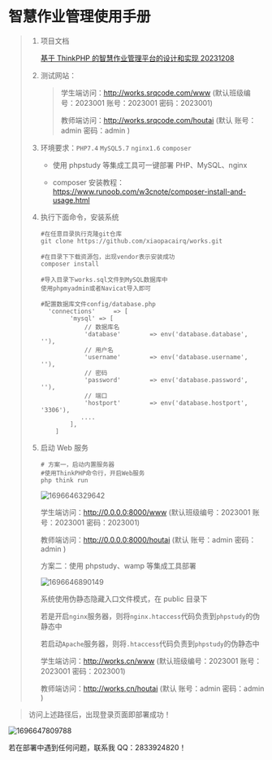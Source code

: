 # 智慧作业管理使用手册

> 1. 项目文档
>
>    [基于 ThinkPHP 的智慧作业管理平台的设计和实现 20231208](/基于ThinkPHP的智慧作业管理平台的设计和实现20231208.pdf)
>
> 2. 测试网站：
>
>    > 学生端访问：http://works.srqcode.com/www (默认班级编号：2023001 账号：2023001 密码：2023001)
>    >
>    > 教师端访问：http://works.srqcode.com/houtai (默认 账号：admin 密码：admin )
>
> 3. 环境要求：`PHP7.4` `MySQL5.7` `nginx1.6` `composer`
>
>    - 使用 phpstudy 等集成工具可一键部署 PHP、MySQL、nginx
>
>    - composer 安装教程：https://www.runoob.com/w3cnote/composer-install-and-usage.html
>
> 4. 执行下面命令，安装系统
>
>    ```
>    #在任意目录执行克隆git仓库
>    git clone https://github.com/xiaopacairq/works.git
>
>    #在目录下下载资源包，出现vendor表示安装成功
>    composer install
>
>    #导入目录下works.sql文件到MySQL数据库中
>    使用phpmyadmin或者Navicat导入即可
>
>    #配置数据库文件config/database.php
>      'connections'     => [
>            'mysql' => [
>                // 数据库名
>                'database'        => env('database.database', ''),
>                // 用户名
>                'username'        => env('database.username', ''),
>                // 密码
>                'password'        => env('database.password', ''),
>                // 端口
>                'hostport'        => env('database.hostport', '3306'),
>          		....
>            ],
>        ]
>
>    ```
>
> 5. 启动 Web 服务
>
>    ```
>    # 方案一，启动内置服务器
>    #使用ThinkPHP命令行，开启Web服务
>    php think run
>    ```
>
>    ![1696646329642](./image/1696646329642.jpg)
>
>    学生端访问：http://0.0.0.0:8000/www (默认班级编号：2023001 账号：2023001 密码：2023001)
>
>    教师端访问：http://0.0.0.0:8000/houtai (默认 账号：admin 密码：admin )
>
>    方案二：使用 phpstudy、wamp 等集成工具部署
>
>    ![1696646890149](./image/1696646890149.jpg)
>
>    系统使用伪静态隐藏入口文件模式，在 public 目录下
>
>    若是开启`nginx`服务器，则将`nginx.htaccess`代码负责到`phpstudy`的伪静态中
>
>    若启动`Apache`服务器，则将`.htaccess`代码负责到`phpstudy`的伪静态中
>
>    学生端访问：http://works.cn/www (默认班级编号：2023001 账号：2023001 密码：2023001)
>
>    教师端访问：http://works.cn/houtai (默认 账号：admin 密码：admin )

> 访问上述路径后，出现登录页面即部署成功！

![1696647809788](./image/1696647809788.jpg)

若在部署中遇到任何问题，联系我 QQ：2833924820！
